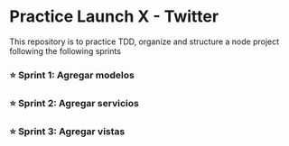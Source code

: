 # Practice Launch X - Twitter

This repository is to practice TDD, organize and structure a node project following the following sprints
### ⭐️ Sprint 1: Agregar modelos
### ⭐️ Sprint 2: Agregar servicios
### ⭐️ Sprint 3: Agregar vistas